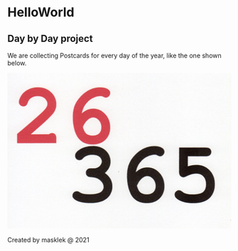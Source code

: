 # HelloWorld

## Day by Day project

We are collecting Postcards for every day of the year, like the one shown below. 

![day 26](026_365_.jpg)

Created by masklek
@ 2021
